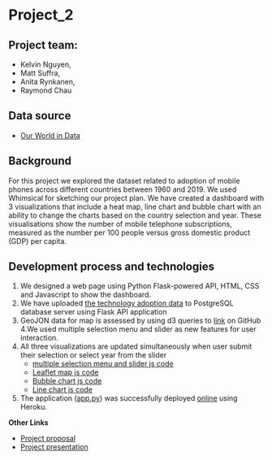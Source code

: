 # Project_2

## Project team: ##
* Kelvin Nguyen,
* Matt Suffra,
* Anita Rynkanen,
* Raymond Chau

## Data source ##
* [Our World in Data](https://ourworldindata.org/technology-adoption)


## Background ##
 
For this project we explored the dataset related to adoption of mobile phones across different countries between 1960 and 2019. We used Whimsical for sketching our project plan.
We have created a dashboard with 3 visualizations that include a heat map, line chart and bubble chart with an ability to change the charts based on the country selection and year. These visualisations show the number of mobile telephone subscriptions, measured as the number per 100 people versus gross domestic product (GDP) per capita.

## Development process and technologies ##

1. We designed a web page using Python Flask-powered API, HTML, CSS and Javascript to show the dashboard.
2. We have uploaded [the technology adoption data](technology/static/data/mobile-phone-subscriptions-vs-gdp-per-capita.csv) to PostgreSQL database server using Flask API application
3. GeoJON data for map is assessed by using d3 queries to [link](https://raw.githubusercontent.com/RealDreammaker/Project_2/main/technology/static/data/countries.geojson) on GitHub
4.We used multiple selection menu and slider as new features for user interaction. 
5. All three visualizations are updated simultaneously when user submit their selection or select year from the slider
   - [multiple selection menu and slider js code](technology/static/js/filter.js) 
   - [Leaflet map js code](technology/static/js/leaflet.js)
   - [Bubble chart js code](technology/static/js/bubblecharts.js)
   - [Line chart js code](technology/static/js/linecharts.js) 
6. The application ([app.py](technology/app.py)) was successfully deployed [online](https://technologyadoption.herokuapp.com/) using Heroku. 

**Other Links**
* [Project proposal](https://docs.google.com/document/d/1WuXtjEu_4yP9bqrYKtSxezkih-kNpky11a9ftDdth68/edit)
* [Project presentation](https://www.canva.com/design/DAE7Zl4m7Hc/YRmcR02giW9PzyiMosw0zw/view?utm_content=DAE7Zl4m7Hc&utm_campaign=designshare&utm_medium=link&utm_source=publishsharelink)
